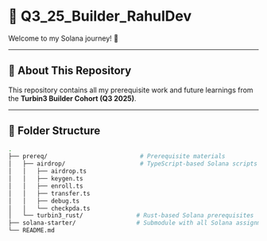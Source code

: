 # 🚀 Q3_25_Builder_RahulDev

Welcome to my Solana journey! 👋

---

## 🏁 About This Repository

This repository contains all my prerequisite work and future learnings from the **Turbin3 Builder Cohort (Q3 2025)**.

---

## 📁 Folder Structure

```bash
.
├── prereq/                          # Prerequisite materials
│   ├── airdrop/                     # TypeScript-based Solana scripts
│   │   ├── airdrop.ts
│   │   ├── keygen.ts
│   │   ├── enroll.ts
│   │   ├── transfer.ts
│   │   ├── debug.ts
│   │   └── checkpda.ts
│   └── turbin3_rust/               # Rust-based Solana prerequisites
├── solana-starter/                 # Submodule with all Solana assignments
└── README.md
